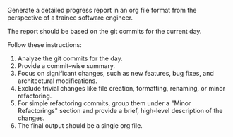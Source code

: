 Generate a detailed progress report in an org file format from the perspective of a trainee software engineer.

The report should be based on the git commits for the current day.

Follow these instructions:
1.  Analyze the git commits for the day.
2.  Provide a commit-wise summary.
3.  Focus on significant changes, such as new features, bug fixes, and architectural modifications.
4.  Exclude trivial changes like file creation, formatting, renaming, or minor refactoring.
5.  For simple refactoring commits, group them under a "Minor Refactorings" section and provide a brief, high-level description of the changes.
6.  The final output should be a single org file.
